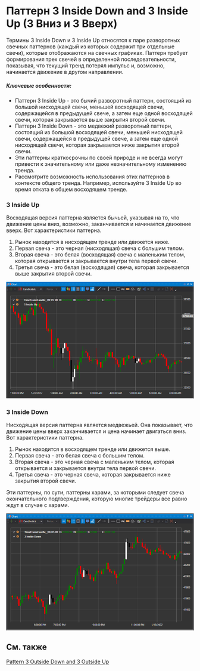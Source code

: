# Паттерн 3 Inside Down and 3 Inside Up (3 Вниз и 3 Вверх)

Термины 3 Inside Down и 3 Inside Up относятся к паре разворотных свечных паттернов (каждый из которых содержит три отдельные свечи), которые отображаются на свечных графиках. Паттерн требует формирования трех свечей в определенной последовательности, показывая, что текущий тренд потерял импульс и, возможно, начинается движение в другом направлении.
##### Ключевые особенности:

- Паттерн 3 Inside Up \- это бычий разворотный паттерн, состоящий из большой нисходящей свечи, меньшей восходящей свечи, содержащейся в предыдущей свече, а затем еще одной восходящей свечи, которая закрывается выше закрытия второй свечи.
- Паттерн 3 Inside Down \- это медвежий разворотный паттерн, состоящий из большой восходящей свечи, меньшей нисходящей свечи, содержащейся в предыдущей свече, а затем еще одной нисходящей свечи, которая закрывается ниже закрытия второй свечи.
- Эти паттерны краткосрочны по своей природе и не всегда могут привести к значительному или даже незначительному изменению тренда.
- Рассмотрите возможность использования этих паттернов в контексте общего тренда. Например, используйте 3 Inside Up во время отката в общем восходящем тренде.
### 3 Inside Up

Восходящая версия паттерна является бычьей, указывая на то, что движение цены вниз, возможно, заканчивается и начинается движение вверх. Вот характеристики паттерна.

1. Рынок находится в нисходящем тренде или движется ниже.
2. Первая свеча \- это черная (нисходящая) свеча с большим телом.
3. Вторая свеча \- это белая (восходящая) свеча с маленьким телом, которая открывается и закрывается внутри тела первой свечи.
4. Третья свеча \- это белая (восходящая) свеча, которая закрывается выше закрытия второй свечи.

![IndicatorPattern3IU](../../../images/indicatorpattern3iu.png)
### 3 Inside Down

Нисходящая версия паттерна является медвежьей. Она показывает, что движение цены вверх заканчивается и цена начинает двигаться вниз. Вот характеристики паттерна.

1. Рынок находится в восходящем тренде или движется выше.
2. Первая свеча \- это белая свеча с большим телом.
3. Вторая свеча \- это черная свеча с маленьким телом, которая открывается и закрывается внутри тела первой свечи.
4. Третья свеча \- это черная свеча, которая закрывается ниже закрытия второй свечи.

Эти паттерны, по сути, паттерны харами, за которыми следует свеча окончательного подтверждения, которую многие трейдеры все равно ждут в случае с харами.

![IndicatorPattern3ID](../../../images/indicatorpattern3id.png)

## См. также

[Pattern 3 Outside Down and 3 Outside Up](3_outside_down_3_outside_up.md)
